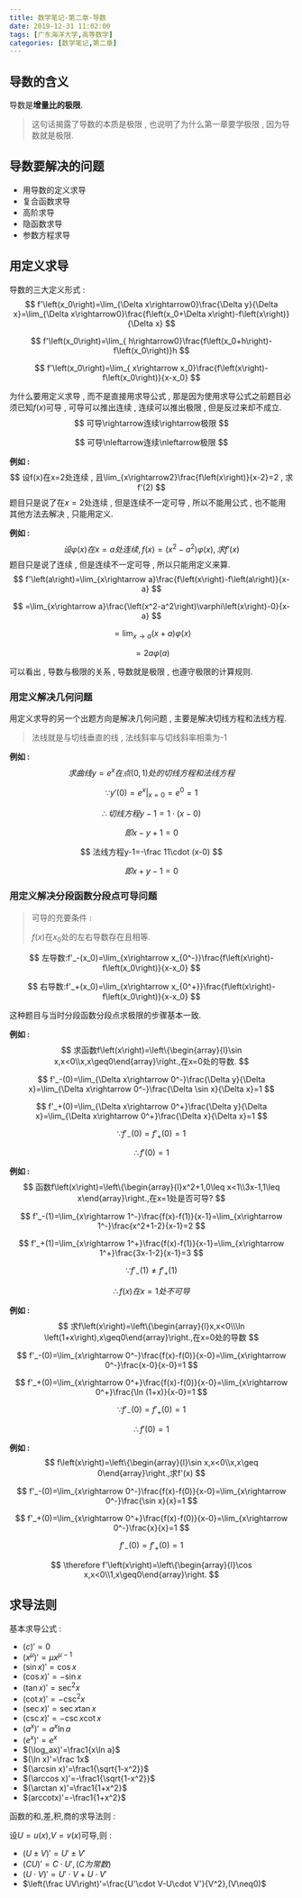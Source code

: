 ```yaml
---
title: 数学笔记-第二章-导数
date: 2019-12-31 11:02:00
tags: [广东海洋大学,高等数学]
categories: [数学笔记,第二章]
---
```


## 导数的含义

导数是**增量比的极限**.

> 这句话揭露了导数的本质是极限 , 也说明了为什么第一章要学极限 , 因为导数就是极限.

## 导数要解决的问题

- 用导数的定义求导
- 复合函数求导
- 高阶求导
- 隐函数求导
- 参数方程求导

<!-- more -->

## 用定义求导

导数的三大定义形式 :
$$
f'\left(x_0\right)=\lim_{\Delta x\rightarrow0}\frac{\Delta y}{\Delta x}=\lim_{\Delta x\rightarrow0}\frac{f\left(x_0+\Delta x\right)-f\left(x\right)}{\Delta x}
$$

$$
f'\left(x_0\right)=\lim_{ h\rightarrow0}\frac{f\left(x_0+h\right)-f\left(x_0\right)}h
$$

$$
f'\left(x_0\right)=\lim_{ x\rightarrow x_0}\frac{f\left(x\right)-f\left(x_0\right)}{x-x_0}
$$

为什么要用定义求导 , 而不是直接用求导公式 , 那是因为使用求导公式之前题目必须已知$f(x)$可导 , 可导可以推出连续 , 连续可以推出极限 , 但是反过来却不成立.
$$
可导\rightarrow连续\rightarrow极限
$$

$$
可导\nleftarrow连续\nleftarrow极限
$$

**例如 :**
$$
设f(x)在x=2处连续 , 且\lim_{x\rightarrow2}\frac{f\left(x\right)}{x-2}=2 , 求f'(2)
$$
题目只是说了在$x=2$处连续 , 但是连续不一定可导 , 所以不能用公式 , 也不能用其他方法去解决 , 只能用定义.

**例如 :**
$$
设\varphi\left(x\right)在x=a处连续 , f(x)=(x^2-a^2)\varphi\left(x\right) , 求f'(x)
$$
题目只是说了连续 , 但是连续不一定可导 , 所以只能用定义来算.
$$
f'\left(a\right)=\lim_{x\rightarrow a}\frac{f\left(x\right)-f\left(a\right)}{x-a}
$$

$$
=\lim_{x\rightarrow a}\frac{\left(x^2-a^2\right)\varphi\left(x\right)-0}{x-a}
$$

$$
=\lim_{x\rightarrow a}\left(x+a\right)\varphi\left(x\right)
$$

$$
=2a\varphi\left(a\right)
$$

可以看出 , 导数与极限的关系 , 导数就是极限 , 也遵守极限的计算规则.

### 用定义解决几何问题

用定义求导的另一个出题方向是解决几何问题 , 主要是解决切线方程和法线方程.

> 法线就是与切线垂直的线 , 法线斜率与切线斜率相乘为-1

**例如 :**
$$
求曲线y=e^x在点(0 , 1)处的切线方程和法线方程
$$

$$
\because y'(0)=e^x\vert _{x=0}=e^0=1
$$

$$
\therefore 切线方程y-1=1\cdot(x-0)
$$

$$
即x-y+1=0
$$

$$
法线方程y-1=-\frac 11\cdot (x-0)
$$

$$
即x+y-1=0
$$

### 用定义解决分段函数分段点可导问题

> 可导的充要条件 :
>
> $f(x)$在$x_0$处的左右导数存在且相等.

$$
左导数:f'_-(x_0)=\lim_{x\rightarrow x_{0^-}}\frac{f\left(x\right)-f\left(x_0\right)}{x-x_0}
$$

$$
右导数:f'_+(x_0)=\lim_{x\rightarrow x_{0^+}}\frac{f\left(x\right)-f\left(x_0\right)}{x-x_0}
$$

这种题目与当时分段函数分段点求极限的步骤基本一致.

**例如 :**
$$
求函数f\left(x\right)=\left\{\begin{array}{l}\sin x,x<0\\x,x\geq0\end{array}\right.,在x=0处的导数.
$$

$$
f'_-(0)=\lim_{\Delta x\rightarrow 0^-}\frac{\Delta y}{\Delta x}=\lim_{\Delta x\rightarrow 0^-}\frac{\Delta \sin x}{\Delta x}=1
$$

$$
f'_+(0)=\lim_{\Delta x\rightarrow 0^+}\frac{\Delta y}{\Delta x}=\lim_{\Delta x\rightarrow 0^+}\frac{\Delta x}{\Delta x}=1
$$

$$
\because f'_-(0)=f'_+(0)=1
$$

$$
\therefore f'(0)=1
$$

**例如 :**
$$
函数f\left(x\right)=\left\{\begin{array}{l}x^2+1,0\leq x<1\\3x-1,1\leq x\end{array}\right.,在x=1处是否可导?
$$

$$
f'_-(1)=\lim_{x\rightarrow 1^-}\frac{f(x)-f(1)}{x-1}=\lim_{x\rightarrow 1^-}\frac{x^2+1-2}{x-1}=2
$$

$$
f'_+(1)=\lim_{x\rightarrow 1^+}\frac{f(x)-f(1)}{x-1}=\lim_{x\rightarrow 1^+}\frac{3x-1-2}{x-1}=3
$$

$$
\because f'_-(1)\neq f'_+(1)
$$

$$
\therefore f(x)在x=1处不可导
$$

**例如 :**
$$
求f\left(x\right)=\left\{\begin{array}{l}x,x<0\\\ln \left(1+x\right),x\geq0\end{array}\right.,在x=0处的导数
$$

$$
f'_-(0)=\lim_{x\rightarrow 0^-}\frac{f(x)-f(0)}{x-0}=\lim_{x\rightarrow 0^-}\frac{x-0}{x-0}=1
$$

$$
f'_+(0)=\lim_{x\rightarrow 0^+}\frac{f(x)-f(0)}{x-0}=\lim_{x\rightarrow 0^+}\frac{\ln (1+x)}{x-0}=1
$$

$$
\because f'_-(0)=f'_+(0)=1
$$

$$
\therefore f'(0)=1
$$

**例如 :**
$$
f\left(x\right)=\left\{\begin{array}{l}\sin x,x<0\\x,x\geq 0\end{array}\right.,求f'(x)
$$

$$
f'_-(0)=\lim_{x\rightarrow 0^-}\frac{f(x)-f(0)}{x-0}=\lim_{x\rightarrow 0^-}\frac{\sin x}{x}=1
$$

$$
f'_+(0)=\lim_{x\rightarrow 0^+}\frac{f(x)-f(0)}{x-0}=\lim_{x\rightarrow 0^-}\frac{x}{x}=1
$$

$$
f'_-(0)=f'_+(0)=1
$$

$$
\therefore f'\left(x\right)=\left\{\begin{array}{l}\cos x,x<0\\1,x\geq0\end{array}\right.
$$

## 求导法则

基本求导公式 :

- $(c)'=0$
- $\left(x^\mu\right)'=\mu x^{\mu -1}$
- $(\sin x)'=\cos x$
- $(\cos x)'=-\sin x$
- $(\tan x)'=\sec^2x$
- $(\cot x)'=-\csc^2x$
- $(\sec x)'=\sec x\tan x$
- $(\csc x)'=-\csc x \cot x$
- $(a^x)'=a^x\ln a$
- $(e^x)'=e^x$
- $(\log_ax)'=\frac1{x\ln a}$
- $(\ln x)'=\frac 1x$
- $(\arcsin x)'=\frac1{\sqrt{1-x^2}}$
- $(\arccos x)'=-\frac1{\sqrt{1-x^2}}$
- $(\arctan x)'=\frac1{1+x^2}$
- $(arccotx)'=-\frac1{1+x^2}$

函数的和,差,积,商的求导法则 :

设$U=u(x)$,$V=v(x)$可导,则 :

- $(U\pm V)'=U'\pm V'$
- $(CU)'=C\cdot U',(C为常数)$
- $(U\cdot V)'=U'\cdot V+U\cdot V'$
- $\left(\frac UV\right)'=\frac{U'\cdot V-U\cdot V'}{V^2},(V\neq0)$